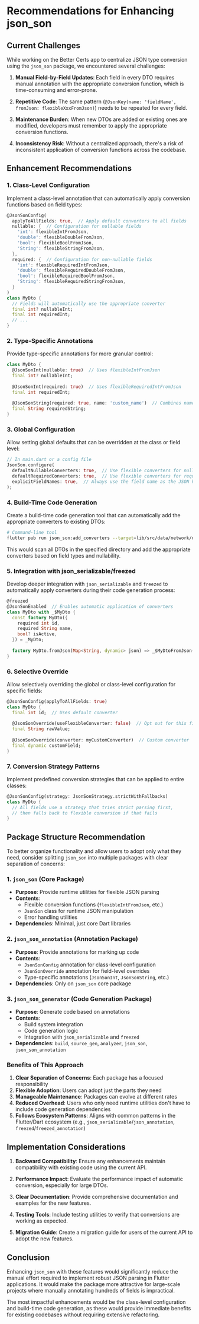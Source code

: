 # Recommendations for Enhancing json_son

## Current Challenges

While working on the Better Certs app to centralize JSON type conversion using the `json_son` package, we encountered several challenges:

1. **Manual Field-by-Field Updates**: Each field in every DTO requires manual annotation with the appropriate conversion function, which is time-consuming and error-prone.

2. **Repetitive Code**: The same pattern (`@JsonKey(name: 'fieldName', fromJson: flexibleXxxFromJson)`) needs to be repeated for every field.

3. **Maintenance Burden**: When new DTOs are added or existing ones are modified, developers must remember to apply the appropriate conversion functions.

4. **Inconsistency Risk**: Without a centralized approach, there's a risk of inconsistent application of conversion functions across the codebase.

## Enhancement Recommendations

### 1. Class-Level Configuration

Implement a class-level annotation that can automatically apply conversion functions based on field types:

```dart
@JsonSonConfig(
  applyToAllFields: true,  // Apply default converters to all fields
  nullable: {  // Configuration for nullable fields
    'int': flexibleIntFromJson,
    'double': flexibleDoubleFromJson,
    'bool': flexibleBoolFromJson,
    'String': flexibleStringFromJson,
  },
  required: {  // Configuration for non-nullable fields
    'int': flexibleRequiredIntFromJson,
    'double': flexibleRequiredDoubleFromJson,
    'bool': flexibleRequiredBoolFromJson,
    'String': flexibleRequiredStringFromJson,
  }
)
class MyDto {
  // Fields will automatically use the appropriate converter
  final int? nullableInt;
  final int requiredInt;
  // ...
}
```

### 2. Type-Specific Annotations

Provide type-specific annotations for more granular control:

```dart
class MyDto {
  @JsonSonInt(nullable: true)  // Uses flexibleIntFromJson
  final int? nullableInt;
  
  @JsonSonInt(required: true)  // Uses flexibleRequiredIntFromJson
  final int requiredInt;
  
  @JsonSonString(required: true, name: 'custom_name')  // Combines name and converter
  final String requiredString;
}
```

### 3. Global Configuration

Allow setting global defaults that can be overridden at the class or field level:

```dart
// In main.dart or a config file
JsonSon.configure(
  defaultNullableConverters: true,  // Use flexible converters for nullable fields
  defaultRequiredConverters: true,  // Use flexible converters for required fields
  explicitFieldNames: true,  // Always use the field name as the JSON key
);
```

### 4. Build-Time Code Generation

Create a build-time code generation tool that can automatically add the appropriate converters to existing DTOs:

```bash
# Command-line tool
flutter pub run json_son:add_converters --target=lib/src/data/network/dtos/
```

This would scan all DTOs in the specified directory and add the appropriate converters based on field types and nullability.

### 5. Integration with json_serializable/freezed

Develop deeper integration with `json_serializable` and `freezed` to automatically apply converters during their code generation process:

```dart
@freezed
@JsonSonEnabled  // Enables automatic application of converters
class MyDto with _$MyDto {
  const factory MyDto({
    required int id,
    required String name,
    bool? isActive,
  }) = _MyDto;
  
  factory MyDto.fromJson(Map<String, dynamic> json) => _$MyDtoFromJson(json);
}
```

### 6. Selective Override

Allow selectively overriding the global or class-level configuration for specific fields:

```dart
@JsonSonConfig(applyToAllFields: true)
class MyDto {
  final int id;  // Uses default converter
  
  @JsonSonOverride(useFlexibleConverter: false)  // Opt out for this field
  final String rawValue;
  
  @JsonSonOverride(converter: myCustomConverter)  // Custom converter
  final dynamic customField;
}
```

### 7. Conversion Strategy Patterns

Implement predefined conversion strategies that can be applied to entire classes:

```dart
@JsonSonConfig(strategy: JsonSonStrategy.strictWithFallbacks)
class MyDto {
  // All fields use a strategy that tries strict parsing first,
  // then falls back to flexible conversion if that fails
}
```

## Package Structure Recommendation

To better organize functionality and allow users to adopt only what they need, consider splitting `json_son` into multiple packages with clear separation of concerns:

### 1. `json_son` (Core Package)

- **Purpose**: Provide runtime utilities for flexible JSON parsing
- **Contents**:
  - Flexible conversion functions (`flexibleIntFromJson`, etc.)
  - `JsonSon` class for runtime JSON manipulation
  - Error handling utilities
- **Dependencies**: Minimal, just core Dart libraries

### 2. `json_son_annotation` (Annotation Package)

- **Purpose**: Provide annotations for marking up code
- **Contents**:
  - `JsonSonConfig` annotation for class-level configuration
  - `JsonSonOverride` annotation for field-level overrides
  - Type-specific annotations (`JsonSonInt`, `JsonSonString`, etc.)
- **Dependencies**: Only on `json_son` core package

### 3. `json_son_generator` (Code Generation Package)

- **Purpose**: Generate code based on annotations
- **Contents**:
  - Build system integration
  - Code generation logic
  - Integration with `json_serializable` and `freezed`
- **Dependencies**: `build`, `source_gen`, `analyzer`, `json_son`, `json_son_annotation`

### Benefits of This Approach

1. **Clear Separation of Concerns**: Each package has a focused responsibility
2. **Flexible Adoption**: Users can adopt just the parts they need
3. **Manageable Maintenance**: Packages can evolve at different rates
4. **Reduced Overhead**: Users who only need runtime utilities don't have to include code generation dependencies
5. **Follows Ecosystem Patterns**: Aligns with common patterns in the Flutter/Dart ecosystem (e.g., `json_serializable`/`json_annotation`, `freezed`/`freezed_annotation`)

## Implementation Considerations

1. **Backward Compatibility**: Ensure any enhancements maintain compatibility with existing code using the current API.

2. **Performance Impact**: Evaluate the performance impact of automatic conversion, especially for large DTOs.

3. **Clear Documentation**: Provide comprehensive documentation and examples for the new features.

4. **Testing Tools**: Include testing utilities to verify that conversions are working as expected.

5. **Migration Guide**: Create a migration guide for users of the current API to adopt the new features.

## Conclusion

Enhancing `json_son` with these features would significantly reduce the manual effort required to implement robust JSON parsing in Flutter applications. It would make the package more attractive for large-scale projects where manually annotating hundreds of fields is impractical.

The most impactful enhancements would be the class-level configuration and build-time code generation, as these would provide immediate benefits for existing codebases without requiring extensive refactoring.
